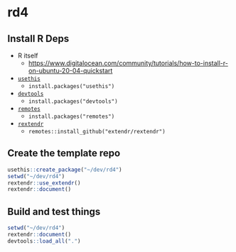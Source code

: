 # rd4

## Install R Deps

- R itself
    - https://www.digitalocean.com/community/tutorials/how-to-install-r-on-ubuntu-20-04-quickstart
- [`usethis`](https://usethis.r-lib.org/)
    - `install.packages("usethis")`
- [`devtools`](https://www.r-project.org/nosvn/pandoc/devtools.html)
    - `install.packages("devtools")`
- [`remotes`]()
    - `install.packages("remotes")`
- [`rextendr`]()
    - `remotes::install_github("extendr/rextendr")`

## Create the template repo

```R
usethis::create_package("~/dev/rd4")
setwd("~/dev/rd4")
rextendr::use_extendr()
rextendr::document()
```

## Build and test things

```R
setwd("~/dev/rd4")
rextendr::document()
devtools::load_all(".")
```
